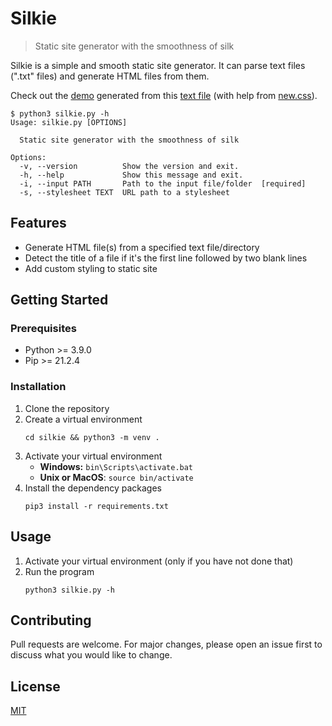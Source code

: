 # Silkie
> Static site generator with the smoothness of silk

Silkie is a simple and smooth static site generator. It can parse text files (".txt" files) and 
generate HTML files from them.

Check out the [demo](https://oliver-pham.github.io/silkie/dist/The%20Adventure%20of%20the%20Speckled%20Band) generated from this [text file](https://raw.githubusercontent.com/Seneca-CDOT/topics-in-open-source-2021/main/release-1/Sherlock-Holmes-Selected-Stories/The%20Adventure%20of%20the%20Speckled%20Band.txt) (with help from [new.css](https://newcss.net/)).

```
$ python3 silkie.py -h
Usage: silkie.py [OPTIONS]

  Static site generator with the smoothness of silk

Options:
  -v, --version          Show the version and exit.
  -h, --help             Show this message and exit.
  -i, --input PATH       Path to the input file/folder  [required]
  -s, --stylesheet TEXT  URL path to a stylesheet
```

## Features
- Generate HTML file(s) from a specified text file/directory
- Detect the title of a file if it's the first line followed by two blank lines
- Add custom styling to static site

## Getting Started

### Prerequisites

- Python >= 3.9.0
- Pip >= 21.2.4

### Installation

1. Clone the repository
2. Create a virtual environment
    ```
    cd silkie && python3 -m venv .
    ```
3. Activate your virtual environment  
    - **Windows:** `bin\Scripts\activate.bat`
    - **Unix or MacOS**: `source bin/activate`
4. Install the dependency packages
    ```
    pip3 install -r requirements.txt
    ```

## Usage
1. Activate your virtual environment (only if you have not done that)
2. Run the program
    ```
    python3 silkie.py -h
    ```

## Contributing
Pull requests are welcome. For major changes, please open an issue first to discuss what you would like to change.

## License
[MIT](LICENSE)
